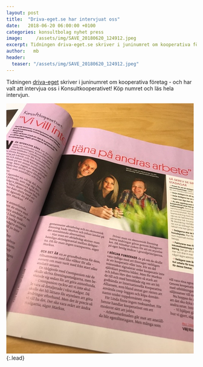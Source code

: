 ```yaml
---
layout: post
title:  "Driva-eget.se har intervjuat oss"
date:   2018-06-20 06:00:00 +0100
categories: konsultbolag nyhet press
image:     /assets/img/SAVE_20180620_124912.jpeg
excerpt: Tidningen driva-eget.se skriver i juninumret om kooperativa företag - och har valt att intervjua oss i Konsultkooperativet! Köp numret och läs hela intervjun.
author:   mb
header:
  teaser: "/assets/img/SAVE_20180620_124912.jpeg"
---
```


Tidningen [driva-eget](https://driva-eget.se) skriver i juninumret om kooperativa företag - och har valt att intervjua oss i Konsultkooperativet! Köp numret och läs hela intervjun.

![Full-width image](/assets/img/SAVE_20180620_124912.jpeg){:.lead}
